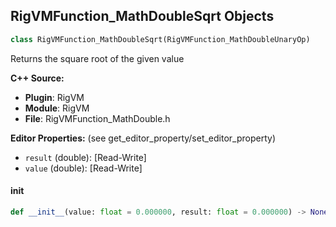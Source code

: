 ## RigVMFunction_MathDoubleSqrt Objects

```python
class RigVMFunction_MathDoubleSqrt(RigVMFunction_MathDoubleUnaryOp)
```

Returns the square root of the given value

**C++ Source:**

- **Plugin**: RigVM
- **Module**: RigVM
- **File**: RigVMFunction_MathDouble.h

**Editor Properties:** (see get_editor_property/set_editor_property)

- ``result`` (double):  [Read-Write]
- ``value`` (double):  [Read-Write]

<a id="unreal.RigVMFunction_MathDoubleSqrt.__init__"></a>

#### __init__

```python
def __init__(value: float = 0.000000, result: float = 0.000000) -> None
```

<a id="unreal.RigUnit_MathDoubleSqrt"></a>